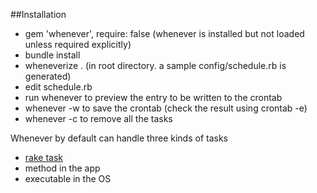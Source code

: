 ##Installation

* gem 'whenever', require: false (whenever is installed but not loaded unless required explicitly)
* bundle install
* wheneverize . (in root directory. a sample config/schedule.rb is generated)
* edit schedule.rb
* run whenever to preview the entry to be written to the crontab
* whenever -w to save the crontab (check the result using crontab -e)
* whenever -c to remove all the tasks

Whenever by default can handle three kinds of tasks

* [rake task](rake_task.md)
* method in the app
* executable in the OS

